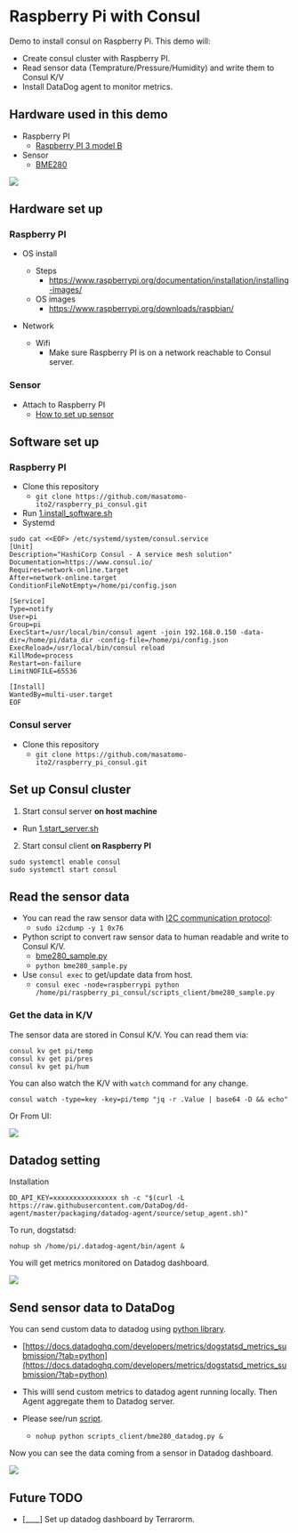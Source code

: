 # Raspberry Pi with Consul

Demo to install consul on Raspberry Pi. This demo will:
- Create consul cluster with Raspberry PI.
- Read sensor data (Temprature/Pressure/Humidity) and write them to Consul K/V
- Install DataDog agent to monitor metrics.

## Hardware used in this demo

- Raspberry PI
  - [Raspberry PI 3 model B](https://www.raspberrypi.org/products/raspberry-pi-3-model-b/)
- Sensor
  - [BME280](https://www.bosch-sensortec.com/products/environmental-sensors/humidity-sensors-bme280/)

![](img/DSC_0097.JPG)

## Hardware set up

### Raspberry PI
  - OS install
    - Steps
        - https://www.raspberrypi.org/documentation/installation/installing-images/
    - OS images
        - https://www.raspberrypi.org/downloads/raspbian/
        
  - Network
    - Wifi
      - Make sure Raspberry PI is on a network reachable to Consul server.

### Sensor
  - Attach to Raspberry PI
      - [How to set up sensor](https://www.deviceplus.com/how-tos/raspberrypi-guide/reading-temperature-humidity-and-pressure-with-ae-bme280-and-raspberry-pi/)

## Software set up
### Raspberry PI
  - Clone this repository
    - `git clone https://github.com/masatomo-ito2/raspberry_pi_consul.git`
  - Run [1.install_software.sh](./scripts_client/1.install_software.sh)
  - Systemd
```shell
sudo cat <<EOF> /etc/systemd/system/consul.service
[Unit]
Description="HashiCorp Consul - A service mesh solution"
Documentation=https://www.consul.io/
Requires=network-online.target
After=network-online.target
ConditionFileNotEmpty=/home/pi/config.json

[Service]
Type=notify
User=pi
Group=pi
ExecStart=/usr/local/bin/consul agent -join 192.168.0.150 -data-dir=/home/pi/data_dir -config-file=/home/pi/config.json
ExecReload=/usr/local/bin/consul reload
KillMode=process
Restart=on-failure
LimitNOFILE=65536

[Install]
WantedBy=multi-user.target
EOF
```



### Consul server
  - Clone this repository
    - `git clone https://github.com/masatomo-ito2/raspberry_pi_consul.git`


## Set up Consul cluster
1. Start consul server **on host machine**
  - Run [1.start_server.sh](./scripts_server/1.start_server.sh)
2. Start consul client **on Raspberry PI**
```shell
sudo systemctl enable consul
sudo systemctl start consul
```


## Read the sensor data

- You can read the raw sensor data with [I2C communication protocol](https://en.wikipedia.org/wiki/I%C2%B2C):
  - `sudo i2cdump -y 1 0x76`
- Python script to convert raw sensor data to human readable and write to Consul K/V.
  - [bme280_sample.py](./scripts_client/bme280_sample.py)
  - `python bme280_sample.py`
- Use `consul exec` to get/update data from host.
  - ```consul exec -node=raspberrypi python /home/pi/raspberry_pi_consul/scripts_client/bme280_sample.py```


### Get the data in K/V

The sensor data are stored in Consul K/V. You can read them via:
```shell
consul kv get pi/temp
consul kv get pi/pres
consul kv get pi/hum
```

You can also watch the K/V with `watch` command for any change.
```shell
consul watch -type=key -key=pi/temp "jq -r .Value | base64 -D && echo"
```

Or From UI:

![](img/consul_ui.png)


## Datadog setting

Installation
```console
DD_API_KEY=xxxxxxxxxxxxxxxx sh -c "$(curl -L https://raw.githubusercontent.com/DataDog/dd-agent/master/packaging/datadog-agent/source/setup_agent.sh)"
```

To run, dogstatsd:
```shell
nohup sh /home/pi/.datadog-agent/bin/agent &
```

You will get metrics monitored on Datadog dashboard.

![](img/datadog_dashboard.png)


## Send sensor data to DataDog

You can send custom data to datadog using [python library](https://github.com/DataDog/datadogpy).
- [https://docs.datadoghq.com/developers/metrics/dogstatsd_metrics_submission/?tab=python](https://docs.datadoghq.com/developers/metrics/dogstatsd_metrics_submission/?tab=python)

- This willl send custom metrics to datadog agent running locally. Then Agent aggregate them to Datadog server.

- Please see/run [script](scripts_client/bme280_datadog.py).
  - ```nohup python scripts_client/bme280_datadog.py &```

Now you can see the data coming from a sensor in Datadog dashboard.

![](img/custom_metrics.png)

## Future TODO  
- [____] Set up datadog dashboard by Terrarorm.
